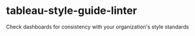 # tableau-style-guide-linter
Check dashboards for consistency with your organization's style standards
